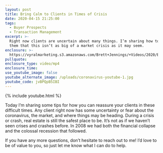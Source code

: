 ```yaml
---
layout: post
title: Bring Calm to Clients in Times of Crisis
date: 2020-04-15 21:25:00
tags:
  - Buyer Prospects
  - Transaction Management
excerpt: >-
  Right now clients are uncertain about many things. I’m sharing how to reassure
  them that this isn’t as big of a market crisis as it may seem.
enclosure: >-
  https://vyralmarketing.s3.amazonaws.com/Brett+Jennings/+Videos/2020/Bring+Calm+to+Clients+in+Times+of+Crisis.mp4
pullquote:
enclosure_type: video/mp4
enclosure_time:
use_youtube_image: false
youtube_alternate_image: /uploads/coronavirus-youtube-1.jpg
youtube_code: jvBPQpB5IBI
---
```


{% include youtube.html %}

Today I’m sharing some tips for how you can reassure your clients in these difficult times. Any client right now has some uncertainty or fear about the coronavirus, the market, and where things may be heading. During a crisis or crash, real estate is still the safest place to be. It’s not as if we haven’t seen crises and crashes before. In 2008 we had both the financial collapse and the colossal recession that followed.

If you have any more questions, don’t hesitate to reach out to me\! I’d love to be of value to you, so just let me know what I can do to help.